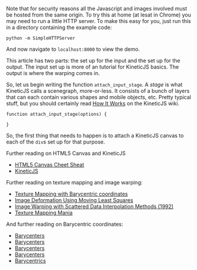 

Note that for security reasons all the Javascript and images involved must
be hosted from the same origin. To try this at home (at lesat in Chrome) you 
may need to run a little HTTP server. To make this easy for you, just run
this in a directory containing the example code:

    python -m SimpleHTTPServer 

And now navigate to `localhost:8000` to view the demo.

This article has two parts: the set up for the input and the set up for
the output. The input set up is more of an tutorial for KineticJS
basics. The output is where the warping comes in.

So, let us begin writing the function `attach_input_stage`. A
_stage_ is what KineticJS calls a scenegraph, more-or-less. It
consists of a bunch of layers that can each contain various
shapes and mobile objects, etc. Pretty typical stuff, but
you should certainly read [How It Works]() on the KineticJS
wiki.

```
function attach_input_stage(options) {

}
```



So, the first thing that needs to happen is to attach a KineticJS
canvas to each of the `div`s set up for that purpose.



Further reading on HTML5 Canvas and KineticJS

 * [HTML5 Canvas Cheet Sheat](http://blog.nihilogic.dk/2009/02/html5-canvas-cheat-sheet.html)
 * [KineticJS]()

Further reading on texture mapping and image warping:

 * [Texture Mapping with Barycentric coordinates](http://www.cescg.org/CESCG97/olearnik/txmap.htm)
 * [Image Deformation Using Moving Least Squares](http://faculty.cs.tamu.edu/schaefer/research/mls.pdf)
 * [Image Warping with Scattered Data Interpolation Methods (1992)](http://citeseerx.ist.psu.edu/viewdoc/summary?doi=10.1.1.27.1290)
 * [Texture Mapping Mania](http://www.gamedev.net/page/resources/_/technical/graphics-programming-and-theory/texture-mapping-mania-r852)

And further reading on Barycentric coordinates:

 * [Barycenters](http://adrianboeing.blogspot.com/2010/01/barycentric-coordinates.html)
 * [Barycenters](http://en.wikipedia.org/wiki/Barycentric_coordinate_system_(mathematics))
 * [Barycenters](http://gamedev.stackexchange.com/questions/23743/whats-the-most-efficient-way-to-find-barycentric-coordinates)
 * [Barycenters](http://www.cut-the-knot.org/triangle/glasses.shtml)
 * [Barycentrics](http://facultyfp.salisbury.edu/despickler/personal/Resources/Graphics/Resources/barycentric.pdf)
